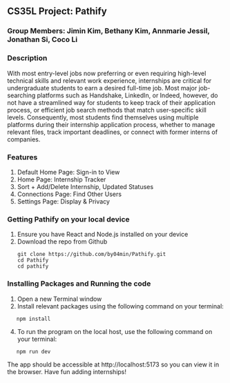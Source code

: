 ## CS35L Project: Pathify
### Group Members: Jimin Kim, Bethany Kim, Annmarie Jessil, Jonathan Si, Coco Li

### Description
With most entry-level jobs now preferring or even requiring high-level technical skills and relevant work experience, internships are critical for undergraduate students to earn a desired full-time job. Most major job-searching platforms such as Handshake, LinkedIn, or Indeed, however, do not have a streamlined way for students to keep track of their application process, or efficient job search methods that match user-specific skill levels. Consequently, most students find themselves using multiple platforms during their internship application process, whether to manage relevant files, track important deadlines, or connect with former interns of companies. 

### Features
1) Default Home Page: Sign-in to View
2) Home Page: Internship Tracker
3) Sort + Add/Delete Internship, Updated Statuses
4) Connections Page: Find Other Users
5) Settings Page: Display & Privacy


### Getting Pathify on your local device

1) Ensure you have React and Node.js installed on your device
2) Download the repo from Github
   ```
   git clone https://github.com/by04min/Pathify.git
   cd Pathify
   cd pathify
   ```

### Installing Packages and Running the code

1)  Open a new Terminal window
2)  Install relevant packages using the following command on your terminal:
```
   npm install
```
4)  To run the program on the local host, use the following command on your terminal:
```
   npm run dev
```
The app should be accessible at http://localhost:5173 so you can view it in the browser.
Have fun adding internships!


